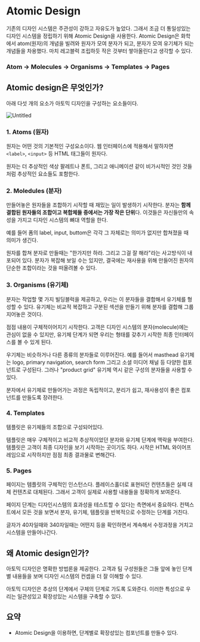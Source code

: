 # Atomic Design

기존의 디자인 시스템은 주관성이 강하고 자유도가 높았다. 그래서 조금 더 통일성있는 디자인 시스템을 정립하기 위해 Atomic Design을 사용한다. Atomic Design은 화학에서 atom(원자)의 개념을 빌려와 원자가 모여 분자가 되고, 분자가 모여 유기체가 되는 개념들을 차용했다. 마치 레고블럭 조립하듯 작은 것부터 쌓아올린다고 생각할 수 있다.

### Atom → Molecules → Organisms → Templates → Pages

## Atomic design은 무엇인가?

아래 다섯 개의 요소가 아토믹 디자인을 구성하는 요소들이다.

![Untitled](https://i.ibb.co/PmG6NwP/Untitled-1.png)

### 1. Atoms (원자)

원자는 어떤 것의 기본적인 구성요소이다. 웹 인터페이스에 적용해서 말하자면 `<label>`, `<input>` 등 HTML 태그들이 원자다.

원자는 더 추상적인 색상 팔레트나 폰트, 그리고 애니메이션 같이 비가시적인 것인 것들처럼 추상적인 요소들도 포함한다.

### 2. Moledules (분자)

만들어놓은 원자들을 조합하기 시작할 때 재밌는 일이 발생하기 시작한다. 분자는 **함께 결합된 원자들의 조합이고 복합체들 중에서는 가장 작은 단위**다. 이것들은 자신들만의 속성을 가지고 디자인 시스템의 뼈대 역할을 한다.

예를 들어 폼의 label, input, buttom은 각각 그 자체로는 의미가 없지만 합쳐졌을 때 의미가 생긴다.

원자를 합쳐 분자로 만들때는 "한가지만 하라. 그리고 그걸 잘 해라"라는 사고방식이 내포되어 있다. 분자가 복잡해 보일 수는 있지만, 결국에는 재사용을 위해 만들어진 원자의 단순한 조합이라는 것을 떠올려볼 수 있다.

### 3. Organisms (유기체)

분자는 작업할 몇 가지 빌딩블럭을 제공하고, 우리는 이 분자들을 결합해서 유기체를 형성할 수 있다. 유기체는 비교적 복잡하고 구분된 섹션을 만들기 위해 분자를 결합해 그룹지어놓은 것이다.

점점 내용이 구체적이어지기 시작한다. 고객은 디자인 시스템의 분자(molecule)에는 관심이 없을 수 있지만, 유기체 단계가 되면 우리는 형태를 갖추기 시작한 최종 인터페이스를 볼 수 있게 된다.

우기체는 비슷하거나 다른 종류의 분자들로 이루어진다. 예를 들어서 masthead 유기체는 logo, primary navigation, search form 그리고 소셜 미디어 채널 등 다양한 컴포넌트로 구성된다. 그러나 "product grid" 유기체 역시 같은 구성의 분자들을 사용할 수 있다.

분자에서 유기체로 만들어가는 과정은 독립적이고, 분리가 쉽고, 재사용성이 좋은 컴포넌트를 만들도록 장려한다.

### 4. Templates

템플릿은 유기체들의 조합으로 구성되어있다.

템플릿은 매우 구체적이고 비교적 추상적이었던 분자와 유기체 단계에 맥락을 부여한다. 템플릿은 고객이 최종 디자인을 보기 시작하는 곳이기도 하다.  시작은 HTML 와이어프레임으로 시작하지만 점점 최종 결과물로 변해간다.

### 5. Pages

페이지는 템플릿의 구체적인 인스턴스다. 플레이스홀더로 표현되던 컨텐츠들은 실제 대체 컨텐츠로 대체된다.  그래서 고객이 실제로 사용할 내용들을 정확하게 보여준다.

페이지 단계는 디자인시스템의 효과성을 테스트할 수 있다는 측면에서 중요하다. 컨텍스트에서 모든 것을 보면서 분자, 유기체, 템플릿을 반복적으로 수정하는 단계를 거친다.

글자가 40자일때와 340자일때는 어떤지 등을 확인하면서 계속해서 수정과정을 거치고 시스템을 만들어나간다.

## 왜 Atomic design인가?

아토믹 디자인은 명확한 방법론을 제공한다. 고객과 팀 구성원들은 그들 앞에 놓인 단계별 내용들을 보며 디자인 시스템의 컨셉을 더 잘 이해할 수 있다.

아토믹 디자인은 추상의 단계에서 구체의 단계로 가도록 도와준다. 이러한 특성으로 우리는 일관성있고 확장성있는 시스템을 구축할 수 있다.

## 요약

- Atomic Design을 이용하면, 단계별로 확장성있는 컴포넌트를 만들수 있다.